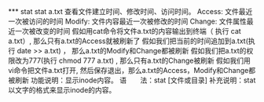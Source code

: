 *** stat
    stat a.txt
    查看文件建立时间、修改时间、访问时间。
    Access: 文件最近一次被访问的时间
    Modify: 文件内容最近一次被修改的时间
    Change: 文件属性最近一次被改变的时间
    假如用cat命令将文件a.txt的内容输出到终端（ 执行 cat a.txt）, 那么只有a.txt的Access就被刷新了
    假如我们把当前的时间追加到a.txt(执行 date >> a.txt) ， 那么a.txt的Modify和Change都被刷新
    假如我们把a.txt的权限改为777(执行 chmod 777 a.txt) , 那么只有a.txt的Change被刷新
    假如我们用vi命令把文件a.txt打开, 然后保存退出，那么a.txt的Access，Modify和Change都被刷新
    功能说明：显示inode内容。
    语　　法：stat [文件或目录]
    补充说明：stat以文字的格式来显示inode的内容。
